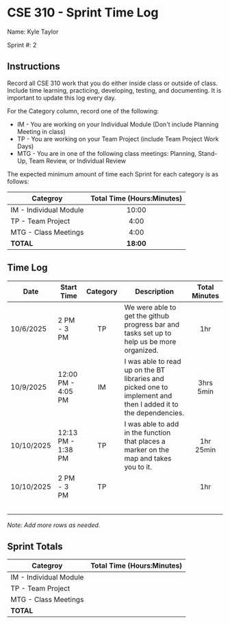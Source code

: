 # CSE 310 - Sprint Time Log

Name: Kyle Taylor

Sprint #: 2

## Instructions

Record all CSE 310 work that you do either inside class or outside of class.  Include time learning, practicing, developing, testing, and documenting.  It is important to update this log every day.

For the Category column, record one of the following:
* IM - You are working on your Individual Module (Don't include Planning Meeting in class)
* TP - You are working on your Team Project (include Team Project Work Days)
* MTG - You are in one of the following class meetings: Planning, Stand-Up, Team Review, or Individual Review

The expected minimum amount of time each Sprint for each category is as follows:

|Categroy                       |Total Time (Hours:Minutes)|
|-------------------------------|:------------------------:|
|IM - Individual Module         |          10:00           |
|TP - Team Project              |           4:00           |
|MTG - Class Meetings           |           4:00           |
|**TOTAL**                      |        **18:00**         |

## Time Log

| Date       | Start Time         | Category | Description                                                                                                    | Total Minutes |
|------------|--------------------|:--------:|----------------------------------------------------------------------------------------------------------------|:-------------:|
| 10/6/2025  | 2 PM - 3 PM        |    TP    | We were able to get the github progress bar and tasks set up to help us be more organized.                     |      1hr      |
| 10/9/2025  | 12:00 PM - 4:05 PM |    IM    | I was able to read up on the BT libraries and picked one to implement and then I added it to the dependencies. |   3hrs 5min   |
| 10/10/2025 | 12:13 PM - 1:38 PM |    TP    | I was able to add in the function that places a marker on the map and takes you to it.                         |   1hr 25min   |
| 10/10/2025 | 2 PM - 3 PM        |    TP    |                                                                                                                |      1hr      |
|            |                    |          |                                                                                                                |               |
|            |                    |          |                                                                                                                |               |
|            |                    |          |                                                                                                                |               |
|            |                    |          |                                                                                                                |               |
|            |                    |          |                                                                                                                |               |
_Note: Add more rows as needed._

## Sprint Totals

|Categroy                       |Total Time (Hours:Minutes)|
|-------------------------------|:------------------------:|
|IM - Individual Module         |                          |
|TP - Team Project              |                          |
|MTG - Class Meetings           |                          |
|**TOTAL**                      |                          |